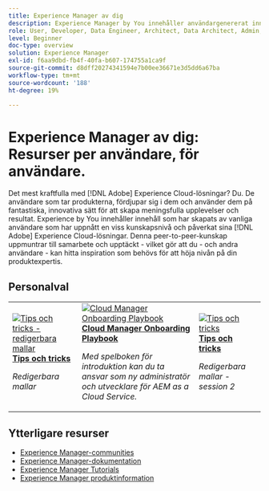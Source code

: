 ```yaml
---
title: Experience Manager av dig
description: Experience Manager by You innehåller användargenererat innehåll som skapats av användare som har uppnått en viss kunskapsnivå och som påverkar med sina kunskaper om Adobe Experience Manager.
role: User, Developer, Data Engineer, Architect, Data Architect, Admin, Leader
level: Beginner
doc-type: overview
solution: Experience Manager
exl-id: f6aa9dbd-fb4f-40fa-b607-174755a1ca9f
source-git-commit: d8dff20274341594e7b00ee36671e3d5dd6a67ba
workflow-type: tm+mt
source-wordcount: '188'
ht-degree: 19%

---
```


# Experience Manager av dig: Resurser per användare, för användare.

Det mest kraftfulla med [!DNL Adobe] Experience Cloud-lösningar? Du. De användare som tar produkterna, fördjupar sig i dem och använder dem på fantastiska, innovativa sätt för att skapa meningsfulla upplevelser och resultat. Experience by You innehåller innehåll som har skapats av vanliga användare som har uppnått en viss kunskapsnivå och påverkat sina [!DNL Adobe] Experience Cloud-lösningar. Denna peer-to-peer-kunskap uppmuntrar till samarbete och upptäckt - vilket gör att du - och andra användare - kan hitta inspiration som behövs för att höja nivån på din produktexpertis.

<div id="recs-overview-body-1"></div>
<div id="recs-overview-body-2"></div>
<div id="recs-overview-body-3"></div>
<div id="recs-overview-body-4"></div>
<div id="recs-overview-body-5"></div>
<div id="recs-overview-body-6"></div>

<div id="staff-picks-section">

## Personalval

<table>
<tr>
  <td>
    <a href="/help/experience-manager/sites/expert-resources/champion-tips-1.md">
      <img alt="Tips och tricks - redigerbara mallar" src="https://video.tv.adobe.com/v/3409424?format=jpeg" />
    </a>
    <div>
      <a href="/help/experience-manager/sites/expert-resources/champion-tips-1.md">
    <strong> Tips och tricks </strong>
    </a>
    </div>
    <p>
    <em>Redigerbara mallar</em>
    <p>
  </td>
  <td>
    <a href="/help/experience-manager/cloud-service/expert-resources/aem-champions/onboarding-playbook.md">
      <img alt="Cloud Manager Onboarding Playbook" src="https://video.tv.adobe.com/v/3419299?format=jpeg" />
    </a>
    <div>
      <a href="/help/experience-manager/cloud-service/expert-resources/aem-champions/onboarding-playbook.md">
    <strong> Cloud Manager Onboarding Playbook </strong>
    </a>
    </div>
    <p>
    <em>Med spelboken för introduktion kan du ta ansvar som ny administratör och utvecklare för AEM as a Cloud Service.</em>
    <p>
  </td>
  <td>
    <a href="/help/experience-manager/sites/expert-resources/champion-tips-2.md">
      <img alt="Tips och tricks" src="https://video.tv.adobe.com/v/3439841?format=jpeg&captions=swe" />
    </a>
    <div>
      <a href="/help/experience-manager/sites/expert-resources/champion-tips-2.md">
    <strong> Tips och tricks </strong>
    </a>
    </div>
    <p>
    <em>Redigerbara mallar - session 2</em>
    <p>
  </td>
</tr>
</table>

</div>

## Ytterligare resurser

* [Experience Manager-communities](https://experienceleaguecommunities.adobe.com/t5/adobe-experience-manager/ct-p/adobe-experience-manager-community)
* [Experience Manager-dokumentation](https://experienceleague.adobe.com/docs/experience-manager-cloud-service.html?lang=sv-SE)
* [Experience Manager Tutorials](https://experienceleague.adobe.com/docs/experience-manager-learn/aem-tutorials/overview.html?lang=sv-SE)
* [Experience Manager produktinformation](https://business.adobe.com/se/products/experience-manager/adobe-experience-manager.html)
